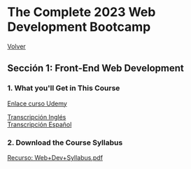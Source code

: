 <h1>The Complete 2023 Web Development Bootcamp</h1>
<a href="https://github.com/quintupil/udemy/blob/main/README.md">Volver</a>

<h2>Sección 1: Front-End Web Development</h2>

<h3>1. What you'll Get in This Course</h3>

<a href="https://itauchile.udemy.com/course/the-complete-web-development-bootcamp/learn/lecture/12638830#overview" title="Enlace curso Udemy">Enlace curso Udemy</a> 

<a href="Capitulo01\TranscripcionIn.md" title="Transcripción Inglés">Transcripción Inglés</a></br>
<a href="Capitulo01\TranscripcionEs.md" title="Transcripción Español">Transcripción Español</a></br>

<h3>2. Download the Course Syllabus</h3>

<a href="Capitulo02\Web+Dev+Syllabus.pdf" title="PDF">Recurso: Web+Dev+Syllabus.pdf</a></br>
